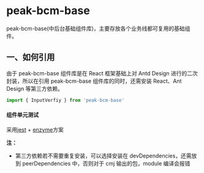 # peak-bcm-base

peak-bcm-base(中后台基础组件库)，主要存放各个业务线都可复用的基础组件。

## 一、如何引用

由于 peak-bcm-base 组件库是在 React 框架基础上对 Antd Design 进行的二次封装，所以在引用 peak-bcm-base 组件库的同时，还需安装 React、Ant Design 等第三方依赖。

```JavaScript
import { InputVerfiy } from 'peak-bcm-base'
```

#### 组件单元测试

采用[jest](https://jestjs.io/docs/en/api) + [enzyme](https://enzymejs.github.io/enzyme/)方案

**注：**

- 第三方依赖若不需要重复安装，可以选择安装在 devDependencies，还需放到 peerDependencies 中，否则对于 cmj 输出的包，module 编译会报错
